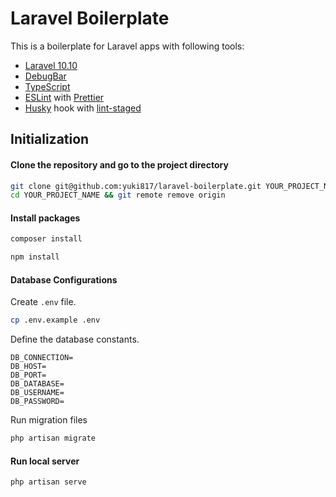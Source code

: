 # Laravel Boilerplate

This is a boilerplate for Laravel apps with following tools:
- [Laravel 10.10](https://laravel.com/docs/10.x/)
- [DebugBar](https://github.com/barryvdh/laravel-debugbar)
- [TypeScript](https://www.typescriptlang.org/)
- [ESLint](https://eslint.org/) with [Prettier](https://prettier.io/)
- [Husky](https://typicode.github.io/husky/#/) hook with [lint-staged](https://github.com/okonet/lint-staged)

## Initialization

#### Clone the repository and go to the project directory

```bash
git clone git@github.com:yuki817/laravel-boilerplate.git YOUR_PROJECT_NAME
cd YOUR_PROJECT_NAME && git remote remove origin
```

#### Install packages

```bash
composer install
```

```bash
npm install
```

#### Database Configurations

Create `.env` file.

```bash
cp .env.example .env
```

Define the database constants.

```.env
DB_CONNECTION=
DB_HOST=
DB_PORT=
DB_DATABASE=
DB_USERNAME=
DB_PASSWORD=
```

Run migration files

```bash
php artisan migrate
```

#### Run local server

```bash
php artisan serve
```
